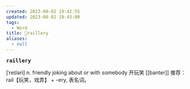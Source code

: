 ```yaml
---
created: 2023-08-02 19:42:55
updated: 2023-08-02 19:43:00
tags:
  - Word
title: 📖raillery
aliases:
  - null
---
```


<pre><strong>raillery</strong></pre>
[ˈreɪləri]
n. friendly joking about or with somebody 开玩笑
[[banter]]
推荐：rail【玩笑，戏弄】 + -ery, 表名词。
